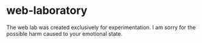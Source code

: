 # web-laboratory

The web lab was created exclusively for experimentation. I am sorry for the possible harm caused to your emotional state.
